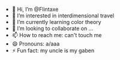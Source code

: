 - 👋 Hi, I’m @Flintaxe
- 👀 I’m interested in interdimensional travel
- 🌱 I’m currently learning color theory
- 💞️ I’m looking to collaborate on ...
- 📫 How to reach me: can't touch me 
- 😄 Pronouns: a/aaa
- ⚡ Fun fact: my uncle is my gaben

<!---
Flintaxe/Flintaxe is a ✨ special ✨ repository because its `README.md` (this file) appears on your GitHub profile.
You can click the Preview link to take a look at your changes.
--->

